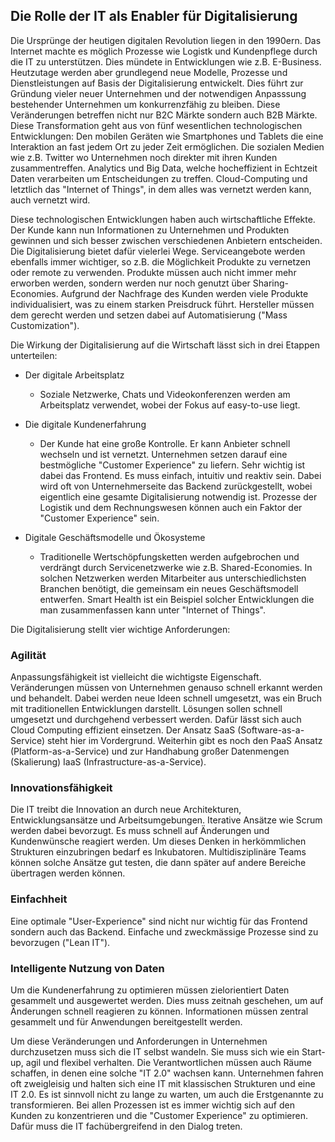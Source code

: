 ## Die Rolle der IT als Enabler für Digitalisierung

Die Ursprünge der heutigen digitalen Revolution liegen in den 1990ern. Das Internet machte es möglich Prozesse wie Logistk und Kundenpflege durch die IT zu unterstützen. Dies mündete in Entwicklungen wie z.B. E-Business. Heutzutage werden aber grundlegend neue Modelle, Prozesse und Dienstleistungen auf Basis der Digitalisierung entwickelt. Dies führt zur Gründung vieler neuer Unternehmen und der notwendigen Anpasssung bestehender Unternehmen um konkurrenzfähig zu bleiben. Diese Veränderungen betreffen nicht nur B2C Märkte sondern auch B2B Märkte. Diese Transformation geht aus von fünf wesentlichen technologischen Entwicklungen: Den mobilen Geräten wie Smartphones und Tablets die eine Interaktion an fast jedem Ort zu jeder Zeit ermöglichen. Die sozialen Medien wie z.B. Twitter wo Unternehmen noch direkter mit ihren Kunden zusammentreffen. Analytics und Big Data, welche hocheffizient in Echtzeit Daten verarbeiten um Entscheidungen zu treffen. Cloud-Computing und letztlich das "Internet of Things", in dem alles was vernetzt werden kann, auch vernetzt wird.

Diese technologischen Entwicklungen haben auch wirtschaftliche Effekte. Der Kunde kann nun Informationen zu Unternehmen und Produkten gewinnen und sich besser zwischen verschiedenen Anbietern entscheiden. Die Digitalisierung bietet dafür vielerlei Wege. Serviceangebote werden ebenfalls immer wichtiger, so z.B. die Möglichkeit Produkte zu vernetzen oder remote zu verwenden. Produkte müssen auch nicht immer mehr erworben werden, sondern werden nur noch genutzt über Sharing-Economies. Aufgrund der Nachfrage des Kunden werden viele Produkte individualisiert, was zu einem starken Preisdruck führt. Hersteller müssen dem gerecht werden und setzen dabei auf Automatisierung ("Mass Customization").

Die Wirkung der Digitalisierung auf die Wirtschaft lässt sich in drei Etappen unterteilen:

* Der digitale Arbeitsplatz
	* Soziale Netzwerke, Chats und Videokonferenzen werden am Arbeitsplatz verwendet, wobei der Fokus auf easy-to-use liegt.

* Die digitale Kundenerfahrung
	* Der Kunde hat eine große Kontrolle. Er kann Anbieter schnell wechseln und ist vernetzt. Unternehmen setzen darauf eine bestmögliche "Customer Experience" zu liefern. Sehr wichtig ist dabei das Frontend. Es muss einfach, intuitiv und reaktiv sein. Dabei wird oft von Unternehmerseite das Backend zurückgestellt, wobei eigentlich eine gesamte Digitalisierung notwendig ist. Prozesse der Logistik und dem Rechnungswesen können auch ein Faktor der "Customer Experience" sein.

* Digitale Geschäftsmodelle und Ökosysteme
	* Traditionelle Wertschöpfungsketten werden aufgebrochen und verdrängt durch Servicenetzwerke wie z.B. Shared-Economies. In solchen Netzwerken werden Mitarbeiter aus unterschiedlichsten Branchen benötigt, die gemeinsam ein neues Geschäftsmodell entwerfen. Smart Health ist ein Beispiel solcher Entwicklungen die man zusammenfassen kann unter "Internet of Things".

Die Digitalisierung stellt vier wichtige Anforderungen:

### Agilität
Anpassungsfähigkeit ist vielleicht die wichtigste Eigenschaft. Veränderungen müssen von Unternehmen genauso schnell erkannt werden und behandelt. Dabei werden neue Ideen schnell umgesetzt, was ein Bruch mit traditionellen Entwicklungen darstellt. Lösungen sollen schnell umgesetzt und durchgehend verbessert werden. Dafür lässt sich auch Cloud Computing effizient einsetzen. Der Ansatz SaaS (Software-as-a-Service) steht hier im Vordergrund. Weiterhin gibt es noch den PaaS Ansatz (Platform-as-a-Service) und zur Handhabung großer Datenmengen (Skalierung) IaaS (Infrastructure-as-a-Service).

### Innovationsfähigkeit
Die IT treibt die Innovation an durch neue Architekturen, Entwicklungsansätze und Arbeitsumgebungen. Iterative Ansätze wie Scrum werden dabei bevorzugt. Es muss schnell auf Änderungen und Kundenwünsche reagiert werden. Um dieses Denken in herkömmlichen Strukturen einzubringen bedarf es Inkubatoren. Multidisziplinäre Teams können solche Ansätze gut testen, die dann später auf andere Bereiche übertragen werden können.

### Einfachheit
Eine optimale "User-Experience" sind nicht nur wichtig für das Frontend sondern auch das Backend. Einfache und zweckmässige Prozesse sind zu bevorzugen ("Lean IT").

### Intelligente Nutzung von Daten
Um die Kundenerfahrung zu optimieren müssen zielorientiert Daten gesammelt und ausgewertet werden. Dies muss zeitnah geschehen, um auf Änderungen schnell reagieren zu können. Informationen müssen zentral gesammelt und für Anwendungen bereitgestellt werden.

Um diese Veränderungen und Anforderungen in Unternehmen durchzusetzen muss sich die IT selbst wandeln. Sie muss sich wie ein Start-up, agil und flexibel verhalten. Die Verantwortlichen müssen auch Räume schaffen, in denen eine solche "IT 2.0" wachsen kann. Unternehmen fahren oft zweigleisig und halten sich eine IT mit klassischen Strukturen und eine IT 2.0. Es ist sinnvoll nicht zu lange zu warten, um auch die Erstgenannte zu transformieren. Bei allen Prozessen ist es immer wichtig sich auf den Kunden zu konzentrieren und die "Customer Experience" zu optimieren. Dafür muss die IT fachübergreifend in den Dialog treten.